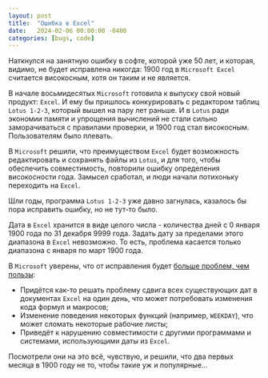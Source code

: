 ```yaml
---
layout: post
title:  "Ошибка в Excel"
date:   2024-02-06 00:00:00 -0400
categories: [bugs, code]
---
```


Наткнулся на занятную ошибку в софте, которой уже 50 лет, и которая, видимо, не будет исправлена никогда: 1900 год в `Microsoft Excel` считается високосным, хотя он таким и не является.

В начале восьмидесятых `Microsoft` готовила к выпуску свой новый продукт: `Excel`. И ему бы пришлось конкурировать с редактором таблиц `Lotus 1-2-3`, который вышел на пару лет раньше. И в `Lotus` ради экономии памяти и упрощения вычислений не стали сильно заморачиваться с правилами проверки, и 1900 год стал високосным. Пользователям было плевать.

В `Microsoft` решили, что преимуществом `Excel` будет возможность редактировать и сохранять файлы из `Lotus`, и для того, чтобы обеспечить совместимость, повторили ошибку определения високосности года. Замысел сработал, и люди начали потихоньку переходить на `Excel`.

Шли годы, программа `Lotus 1-2-3` уже давно загнулась, казалось бы пора исправить ошибку, но не тут-то было. 

Дата в `Excel` хранится в виде целого числа - количества дней с 0 января 1900 года по 31 декабря 9999 года. Задать дату за пределами этого диапазона в `Excel` невозможно. То есть, проблема касается только диапазона с января по март 1900 года.

В `Microsoft` уверены, что от исправления будет [больше проблем, чем пользы](https://web.archive.org/web/20240203081706/https://learn.microsoft.com/en-us/office/troubleshoot/excel/wrongly-assumes-1900-is-leap-year):

- Придётся как-то решать проблему сдвига всех существующих дат в документах `Excel` на один день, что может потребовать изменения кода формул и макросов;
- Изменение поведения некоторых функций (например, `WEEKDAY`), что может сломать некоторые рабочие листы;
- Приведёт к нарушению совместимости с другими программами и системами, использующими даты из `Excel`.

Посмотрели они на это всё, чувствую, и решили, что два первых месяца в 1900 году не то, чтобы такие уж и популярные...
